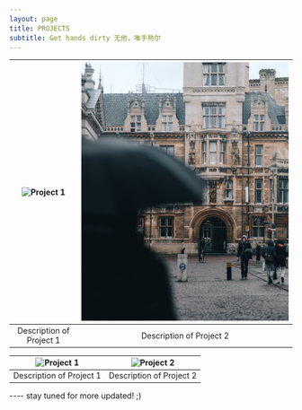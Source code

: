 ```yaml
---
layout: page
title: PROJECTS
subtitle: Get hands dirty 无他，唯手熟尔
---
```



| ![Project 1](image_link) | ![Project 2](/assets/img/cambridge.jpg) |
|:------------------------:|:------------------------:|
| Description of Project 1 | Description of Project 2 |

| ![Project 1](image_link) | ![Project 2](image_link) |
|:------------------------:|:------------------------:|
| Description of Project 1 | Description of Project 2 |


<!-- 
| ![Project 1](https://example.com/project1.jpg) | ![Project 2](https://example.com/project2.jpg) |
|:---------------------------------------------:|:---------------------------------------------:|
|  Short description of Project 1.              | Short description of Project 2.               |
|-----------------------------------------------|-----------------------------------------------|
| ![Project 3](https://example.com/project3.jpg) | ![Project 4](https://example.com/project4.jpg) |
|  Short description of Project 3.              | Short description of Project 4.               |

 -->


---- stay tuned for more updated! ;)
